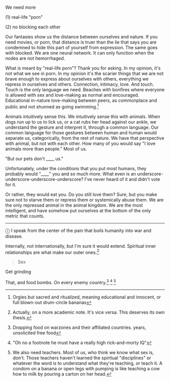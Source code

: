 We need more

(1) real-life "porn"

(2) no blocking each other

Our fantasies show us the distance between ourselves and nature. If you need movies, or porn, that distance is truer than the lie that says you are condemned to hide this part of yourself from expression. The same goes with blocked. We are one neural network. It can only function when the nodes are not hemorrhaged. 

What is meant by "real-life porn"? Thank you for asking. In my opinion, it's not what we see in porn. In my opinion it's the scarier things that we are not brave enough to express about ourselves with others, everything we repress in ourselves and others. Connection, intimacy, love. And touch. Touch is the only language we need. Beaches with bonfires where everyone is allowed with sex and love-making as normal and encouraged. Educational in-nature love-making between peers, as commonplace and public and not shunned as going swimming.[^5]

Animals intuitively sense this. We intuitively sense this with animals. When dogs run up to us to lick us, or a cat rubs her head against our ankle, we understand the gesture and interpret it, through a common language. Our common language for those gestures between human and human would separate us, categorically, from the rest of nature. We have that perspective with animal, but not with each other. How many of you would say "I love animals more than people." Most of us. 

"But our pets don't ____ us."

Unfortunately, under the conditions that you put most humans, they probably would "____" you and so much more. What even is an underscore-underscore-underscore-underscore? I've never heard of it and didn't vote for it.

Or rather, they would eat you. Do you still love them? Sure, but you make sure not to starve them or repress them or systemically abuse them. We are the only repressed animal in the animal kingdom. We are the most intelligent, and have somehow put ourselves at the bottom of the only metric that counts. 

---

&#9432; I speak from the center of the pain that boils humanity into war and disease.

Internally, not internationally, but I'm sure it would extend. Spiritual inner relationships are what make our outer ones.[^4]

>Sex

Get grinding

That, and food bombs. On every enemy country.[^3] [^1] [^2]

[^1]: "Oh no a footnote he must have a really high rick-and-morty IQ"
[^2]: We also need teachers. Most of us, who think we know what sex is, don't. Those teachers haven't learned the spiritual "disciplines" or whatever the word is to understand what they're teaching, or teach it. A condom on a banana or open legs with pumping is like teaching a cow how to milk by pouring a carton on her head.
[^3]: Dropping food on warzones and their affiliated countries. years, unsolicited free food
[^4]: Actually, on a more academic note. It's vice versa.
  This deserves its own thesis.
[^5]: Orgies but sacred and ritualized, meaning educational and innocent, or full blown-out drum-circle bananas 
